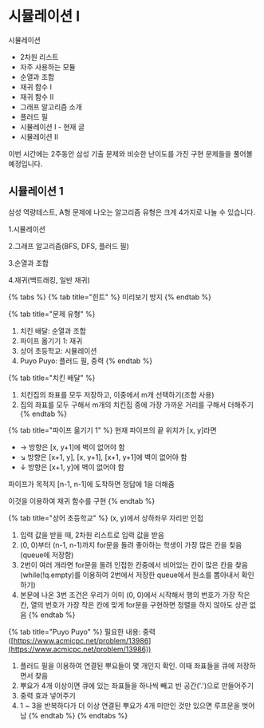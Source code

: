 # 시뮬레이션 Ⅰ

시뮬레이션

* ​2차원 리스트​
* ​자주 사용하는 모듈​
* ​순열과 조합​
* ​재귀 함수 Ⅰ​
* ​재귀 함수 Ⅱ​
* ​그래프 알고리즘 소개​
* ​플러드 필​
* 시뮬레이션 Ⅰ - 현재 글
* 시뮬레이션 Ⅱ

이번 시간에는 2주동안 삼성 기출 문제와 비슷한 난이도를 가진 구현 문제들을 풀어볼 예정입니다.

## 시뮬레이션 1 <a href="#1" id="1"></a>

삼성 역량테스트, A형 문제에 나오는 알고리즘 유형은 크게 4가지로 나눌 수 있습니다.

1.시뮬레이션

2.그래프 알고리즘(BFS, DFS, 플러드 필)

3.순열과 조합

4.재귀(백트래킹, 일반 재귀)



{% tabs %}
{% tab title="힌트" %}
미리보기 방지
{% endtab %}

{% tab title="문제 유형" %}
1. 치킨 배달: 순열과 조합
2. 파이프 옮기기 1: 재귀
3. 상어 초등학교: 시뮬레이션
4. Puyo Puyo: 플러드 필, 중력
{% endtab %}

{% tab title="치킨 배달" %}
1. 치킨집의 좌표를 모두 저장하고, 이중에서 m개 선택하기(조합 사용)
2. 집의 좌표를 모두 구해서 m개의 치킨집 중에 가장 가까운 거리를 구해서 더해주기
{% endtab %}

{% tab title="파이프 옮기기 1" %}
현재 파이프의 끝 위치가 \[x, y]라면

* → 방향은 \[x, y+1]에 벽이 없어야 함
* ↘ 방향은 \[x+1, y], \[x, y+1], \[x+1, y+1]에 벽이 없어야 함
* ↓ 방향은 \[x+1, y]에 벽이 없어야 함

파이프가 목적지 \[n-1, n-1]에 도착하면 정답에 1을 더해줌&#x20;

이것을 이용하여 재귀 함수를 구현
{% endtab %}

{% tab title="상어 초등학교" %}
(x, y)에서 상하좌우 자리만 인접

1. 입력 값을 받을 때, 2차원 리스트로 입력 값을 받음
2. (0, 0)부터 (n-1, n-1)까지 for문을 돌려 좋아하는 학생이 가장 많은 칸을 찾음(queue에 저장함)
3. 2번이 여러 개라면 for문을 돌려 인접한 칸중에서 비어있는 칸이 많은 칸을 찾음(while(!q.empty)를 이용하여 2번에서 저장한 queue에서 원소를 뽑아내서 확인하기)
4. 본문에 나온 3번 조건은 우리가 이미 (0, 0)에서 시작해서 행의 번호가 가장 작은 칸, 열의 번호가 가장 작은 칸에 맞게 for문을 구현하면 정렬을 하지 않아도 상관 없음
{% endtab %}

{% tab title="Puyo Puyo" %}
필요한 내용: 중력([https://www.acmicpc.net/problem/13986](https://www.acmicpc.net/problem/13986))

1. 플러드 필을 이용하여 연결된 뿌요들이 몇 개인지 확인. 이때 좌표들을 큐에 저장하면서 찾음
2. 뿌요가 4개 이상이면 큐에 있는 좌표들을 하나씩 빼고 빈 공간('.')으로 만들어주기
3. 중력 효과 넣어주기
4. 1 \~ 3을 반복하다가 더 이상 연결된 뿌요가 4개 미만인 것만 있으면 루프문을 벗어남
{% endtab %}
{% endtabs %}

